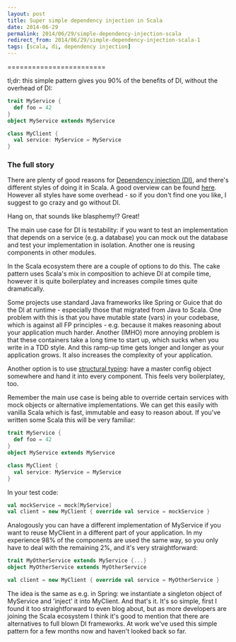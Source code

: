```yaml
---
layout: post
title: Super simple dependency injection in Scala
date: 2014-06-29
permalink: 2014/06/29/simple-dependency-injection-scala
redirect_from: 2014/06/29/simple-dependency-injection-scala-1
tags: [scala, di, dependency injection]
---
```


========================

tl;dr: this simple pattern gives you 90% of the benefits of DI, without the overhead of DI:

```scala
trait MyService {
  def foo = 42
}
object MyService extends MyService

class MyClient {
  val service: MyService = MyService
}
```

### The full story

There are plenty of good reasons for <a href="https://en.wikipedia.org/wiki/Dependency_injection">Dependency injection (DI)</a>, and there's different styles of doing it in Scala. A good overview can be found [here](https://di-in-scala.github.io/). However all styles have some overhead - so if you don't find one you like, I suggest to go crazy and go without DI. 

Hang on, that sounds like blasphemy!? Great!

The main use case for DI is testability: if you want to test an implementation that depends on a service (e.g. a database) you can mock out the database and test your implementation in isolation. Another one is reusing components in other modules. 

In the Scala ecosystem there are a couple of options to do this. The cake pattern uses Scala's mix in composition to achieve DI at compile time, however it is quite boilerplatey and increases compile times quite dramatically. 

Some projects use standard Java frameworks like Spring or Guice that do the DI at runtime - especially those that migrated from Java to Scala. One problem with this is that you have mutable state (vars) in your codebase, which is against all FP principles - e.g. because it makes reasoning about your application much harder. Another (IMHO) more annoying problem is that these containers take a long time to start up, which sucks when you write in a TDD style. And this ramp-up time gets longer and longer as your application grows. It also increases the complexity of your application.

Another option is to use <a href="http://jonasboner.com/2008/10/06/real-world-scala-dependency-injection-di/">structural typing</a>: have a master config object somewhere and hand it into every component. This feels very boilerplatey, too. 

Remember the main use case is being able to override certain services with mock objects or alternative implementations. We can get this easily with vanilla Scala which is fast, immutable and easy to reason about. If you've written some Scala this will be very familiar:

```scala
trait MyService {
  def foo = 42
}
object MyService extends MyService

class MyClient {
  val service: MyService = MyService
}
```

In your test code:

```scala
val mockService = mock[MyService]
val client = new MyClient { override val service = mockService }
```

Analogously you can have a different implementation of MyService if you want to reuse MyClient in a different part of your application. In my experience 98% of the components are used the same way, so you only have to deal with the remaining 2%, and it's very straightforward:

```scala
trait MyOtherService extends MyService {...}
object MyOtherService extends MyOtherService

val client = new MyClient { override val service = MyOtherService }
```

The idea is the same as e.g. in Spring: we instantiate a singleton object of MyService and 'inject' it into MyClient. And that's it. It's so simple, first I found it too straightforward to even blog about, but as more developers are joining the Scala ecosystem I think it's good to mention that there are alternatives to full blown DI frameworks. At work we've used this simple pattern for a few months now and haven't looked back so far. 

